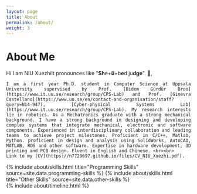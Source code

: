 ```yaml
---
layout: page
title: About
permalink: /about/
weight: 3
---
```


# **About Me**
 
Hi I am NIU <span class="hover">Xuezhi<span class="tooltip">It pronounces like "**Sh**e+**ü**+b**e**d ju**dge**".</span></span> :wave:,<br> 
<div style="text-align: justify" markdown="1">
	
	I am a first year Ph.D. student in Computer Science at Uppsala University supervised by Prof. [Didem Gürdür Broo](https://www.it.uu.se/research/group/CPS-Lab) and Prof. [Ginevra Castellano](https://www.uu.se/en/contact-and-organisation/staff?query=N14-947), [Cyber-physical Systems Lab](https://www.it.uu.se/research/group/CPS-Lab). My research interests lie in robotics. As a Mechatronics graduate with a strong mechanical background. I have a strong background in designing and developing complex systems that integrate mechanical, electronic and software components. Experienced in interdisciplinary collaboration and leading teams to achieve project milestones. Proficient in C/C++, Matlab, Python. proficient in design and analysis using SolidWorks, AutoCAD, MATLAB, ROS and other software. Expertise in hardware development, 3D printing and PCB design. Fluent in English and Chinese. <br><br>
	Link to my [CV](https://n7729697.github.io/files/CV_NIU_Xuezhi.pdf).

</div>

<div class="row">
{% include about/skills.html title="Programming Skills" source=site.data.programming-skills %}
{% include about/skills.html title="Other Skills" source=site.data.other-skills %}
</div>

<div class="row">
{% include about/timeline.html %}
</div>
